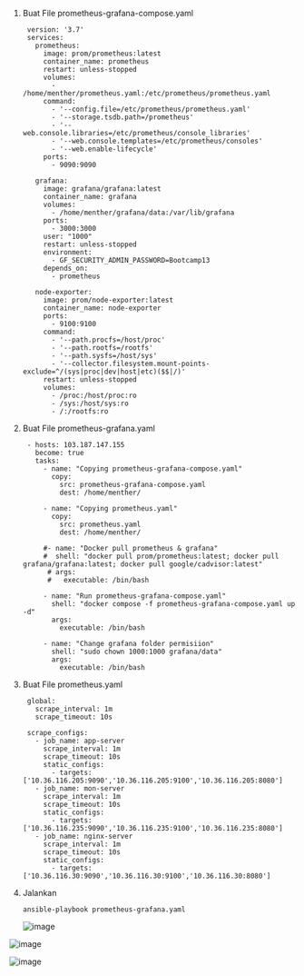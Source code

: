 
1. Buat File prometheus-grafana-compose.yaml

        version: '3.7'
        services:
          prometheus:
            image: prom/prometheus:latest
            container_name: prometheus
            restart: unless-stopped
            volumes:
              - /home/menther/prometheus.yaml:/etc/prometheus/prometheus.yaml
            command:
              - '--config.file=/etc/prometheus/prometheus.yaml'
              - '--storage.tsdb.path=/prometheus'
              - '--web.console.libraries=/etc/prometheus/console_libraries'
              - '--web.console.templates=/etc/prometheus/consoles'
              - '--web.enable-lifecycle'
            ports:
              - 9090:9090

          grafana:
            image: grafana/grafana:latest
            container_name: grafana
            volumes:
              - /home/menther/grafana/data:/var/lib/grafana
            ports:
              - 3000:3000
            user: "1000"
            restart: unless-stopped
            environment:
              - GF_SECURITY_ADMIN_PASSWORD=Bootcamp13
            depends_on:
              - prometheus

          node-exporter:
            image: prom/node-exporter:latest
            container_name: node-exporter
            ports:
              - 9100:9100
            command:
              - '--path.procfs=/host/proc'
              - '--path.rootfs=/rootfs'
              - '--path.sysfs=/host/sys'
              - '--collector.filesystem.mount-points-exclude=^/(sys|proc|dev|host|etc)($$|/)'
            restart: unless-stopped
            volumes:
              - /proc:/host/proc:ro
              - /sys:/host/sys:ro
              - /:/rootfs:ro

2. Buat File prometheus-grafana.yaml

        - hosts: 103.187.147.155
          become: true
          tasks:
            - name: "Copying prometheus-grafana-compose.yaml"
              copy:
                src: prometheus-grafana-compose.yaml
                dest: /home/menther/

            - name: "Copying prometheus.yaml"
              copy:
                src: prometheus.yaml
                dest: /home/menther/

            #- name: "Docker pull prometheus & grafana"
            #  shell: "docker pull prom/prometheus:latest; docker pull grafana/grafana:latest; docker pull google/cadvisor:latest"
             # args:
             #   executable: /bin/bash

            - name: "Run prometheus-grafana-compose.yaml"
              shell: "docker compose -f prometheus-grafana-compose.yaml up -d"
              args:
                executable: /bin/bash

            - name: "Change grafana folder permisiion"
              shell: "sudo chown 1000:1000 grafana/data"
              args:
                executable: /bin/bash

3. Buat File prometheus.yaml

        global:
          scrape_interval: 1m
          scrape_timeout: 10s

        scrape_configs:
          - job_name: app-server
            scrape_interval: 1m
            scrape_timeout: 10s
            static_configs:
              - targets: ['10.36.116.205:9090','10.36.116.205:9100','10.36.116.205:8080']
          - job_name: mon-server
            scrape_interval: 1m
            scrape_timeout: 10s
            static_configs:
              - targets: ['10.36.116.235:9090','10.36.116.235:9100','10.36.116.235:8080']
          - job_name: nginx-server
            scrape_interval: 1m
            scrape_timeout: 10s
            static_configs:
              - targets: ['10.36.116.30:9090','10.36.116.30:9100','10.36.116.30:8080']

4. Jalankan 

       ansible-playbook prometheus-grafana.yaml

   ![image](https://user-images.githubusercontent.com/40049149/193091411-8b0166d3-350b-44d4-a177-4603b227e505.png)


![image](https://user-images.githubusercontent.com/40049149/193168407-d8f81251-2423-402d-9a07-1899eccd4f50.png)

![image](https://user-images.githubusercontent.com/40049149/193168394-14c63930-375c-40aa-8697-3affda72c235.png)












































